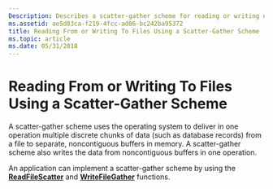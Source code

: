 ```yaml
---
Description: Describes a scatter-gather scheme for reading or writing noncontiguous chunks of data in one operation.
ms.assetid: ae5d83ca-f219-4fcc-ad06-bc242ba95372
title: Reading From or Writing To Files Using a Scatter-Gather Scheme
ms.topic: article
ms.date: 05/31/2018
---
```


# Reading From or Writing To Files Using a Scatter-Gather Scheme

A scatter-gather scheme uses the operating system to deliver in one operation multiple discrete chunks of data (such as database records) from a file to separate, noncontiguous buffers in memory. A scatter-gather scheme also writes the data from noncontiguous buffers in one operation.

An application can implement a scatter-gather scheme by using the [**ReadFileScatter**](/windows/desktop/api/FileAPI/nf-fileapi-readfilescatter) and [**WriteFileGather**](/windows/desktop/api/FileAPI/nf-fileapi-writefilegather) functions.

 

 



